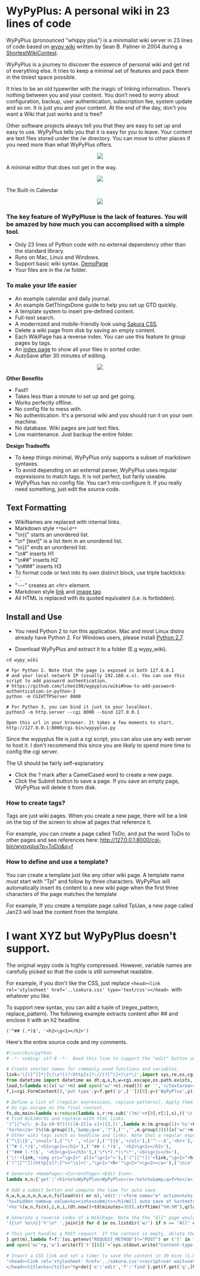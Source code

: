 # WyPyPlus: A personal wiki in 23 lines of code

WyPyPlus (pronounced "whippy plus") is a minimalist wiki server in 23 lines of code based on [wypy wiki](http://infomesh.net/2003/wypy/) written by Sean B. Palmer in 2004 during a [ShortestWikiContest](http://wiki.c2.com/?ShortestWikiContest).


WyPyPlus is a journey to discover the essence of personal wiki and get rid of everything else. It tries to keep a minimal set of features and pack them in the tiniest space possible.

It tries to be an old typewriter with the magic of linking information. There’s nothing between you and your content. You don’t need to worry about configuration, backup, user authentication, subscription fee, system update and so on. It is just you and your content. At the end of the day, don't you want a Wiki that just works and is free?

Other software projects always tell you that they are easy to set up and easy to use. WyPyPlus tells you that it is easy for you to leave. Your content are text files stored under the /w directory. You can move to other places if you need more than what WyPyPlus offers.

<p align="center">
<img src="example.png"> 
</p>
A minimal editor that does not get in the way.
<p align="center">
<img src="editor.png">
</p>
The Built-in Calendar 
<p align="center"><img src="calendar.png"></p>

### The key feature of WyPyPluse is the lack of features. You will be amazed by how much you can accomplised with a simple tool.

* Only 23 lines of Python code with no external dependency other than the standard library.
* Runs on Mac, Linux and Windows.
* Support basic wiki syntax. [DemoPage](https://github.com/lchen198/wypyplus/blob/main/w/DemoPage)
* Your files are in the /w folder.

### To make your life easier
* An example calendar and daily journal.
* An example GetThingsDone guide to help you set up GTD quickly.
* A template system to insert pre-defined content.
* Full-text search.
* A modernized and mobile-friendly look using [Sakura CSS](https://github.com/oxalorg/sakura).
* Delete a wiki page from disk by saving an empty content.
* Each WikiPage has a reverse index. You can use this feature to group pages by tags.
* An [index page](http://127.0.0.1:8000/cgi-bin/wypyplus.py?p=All&q=f) to show all your files in sorted order.
* AutoSave after 30 minutes of editing.

<p align="center">
<img src="example2.png">
</p>

**Other Benefits** 
* Fast!!
* Takes less than a minute to set up and get going.
* Works perfectly offline.
* No config file to mess with.
* No authentication. It's a personal wiki and you should run it on your own machine. 
* No database. Wiki pages are just text files.
* Low maintenance. Just backup the entire folder. 

**Design Tradeoffs**

* To keep things minimal, WyPyPlus only supports a subset of markdown syntaxes. 
* To avoid depending on an external parser, WyPyPlus uses regular expresisons to match tags. It is not perfect, but farily useable. 
* WyPyPlus has no config file. You can't mis-configure it. If you really need something, just edit the source code.

## Text Formatting
* WikiNames are replaced with internal links.
* Markdown style ```**bold**```
* "\n{{" starts an unordered list.
* "\n* [text]" is a list item in an unordered list.
* "\n}}" ends an unordered list.
* "\n#" inserts H1
* "\n##" inserts H2
* "\n###" inserts H3
* To format code or text into its own distinct block, use triple backticks: \`\`\`.
* "---" creates an \<hr\> element.
* Markdown style [link](https://www.markdownguide.org/basic-syntax/#links) and [image tag](https://www.markdownguide.org/basic-syntax/#images-1).
* All HTML is replaced with its quoted equivalent (i.e. is forbidden).

## Install and Use

* You need Python 2 to run this application. Mac and most Linux distro already have Python 2. For Windows users, please install [Python 2.7](https://www.python.org/download/releases/2.7/).

* Download WyPyPlus and extract it to a folder (E.g wypy_wiki).
```
cd wypy_wiki

# Fpr Python 2. Note that the page is exposed in both 127.0.0.1 
# and your local network IP (usually 192.168.x.x). You can use this script to add password authentication.
# https://github.com/lchen198/wypyplus/wiki#how-to-add-password-authentication-in-python-2
python -m CGIHTTPServer 8000 

# For Python 3, you can bind it just to your localhost.
python3 -m http.server --cgi 8000 --bind 127.0.0.1

Open this url in your browser. It takes a few moments to start.
http://127.0.0.1:8000/cgi-bin/wypyplus.py
```

Since the wypyplus file is just a cgi script, you can also use any web server to host it. I don't recommend this since you are likely to spend more time to config the cgi server.

The UI should be fairly self-explanatory. 
* Click the ? mark after a CamelCased word to create a new page.
* Click the Submit button to save a page. If you save an empty page, WyPyPlus will delete it from disk.

### How to create tags?
Tags are just wiki pages. When you create a new page, there will be a link on the top of the screen to show all pages that reference it. 

For example, you can create a page called ToDo, and put the word ToDo to other pages and see references here:
http://127.0.0.1:8000/cgi-bin/wypyplus?p=ToDo&q=f

### How to define and use a template?
You can create a template just like any other wiki page. A template name must start with "Tpl" and follow by three characters. WyPyPlus will automatically insert its content to a new wiki page when the first three characters of the page matches the template

For example, If you create a template page called TplJan, a new page called Jan23 will load the content from the template. 

# I want XYZ but WyPyPlus doesn't support. 

The original wypy code is highly compressed. However, variable names are carefully picked so that the code is still somewhat readable. 

For example, if you don't like the CSS, just replace ```<head><link rel='stylesheet' href='..\sakura.css' type='text/css'></head> ```with whatever you like.

To support new syntax, you can add a tuple of (regex_pattern, replace_pattern). The following example extracts content after ## and enclose it with an h2 headline. 
```
('^## (.*)$', '<h2>\g<1></h2>')
```
Here's the entire source code and my comments. 

```Python
#!/usr/bin/python
# -*- coding: utf-8 -*-  Need this line to support the "edit" button unicode.

# Create shorter names for commonly used functions and variables.
link='\[([^]]*)]\(\s*((?:http[s]?://)?[^)]+)\s*\)';import sys,re,os,cgi;from datetime import timedelta as td;
from datetime import datetime as dt;q,x,h,w=cgi.escape,os.path.exists,'<a href=','wypyplus.py?p='
load,t=lambda n:(x('w/'+n) and open('w/'+n).read()) or '','</textarea></form>'
f,i=cgi.FormContent(),'put type';y=f.get('p',[''])[0];y=('WyPyPlus',y)[y.isalpha()]

# Define a list of (regular expressions, replace patterns). Apply them one by one to convert wiki tags.
# Do cgi.escape on the final content.
fs,do,main=lambda s:reduce(lambda s,r:re.sub('(?m)'+r[0],r[1],s),(('\r',''),(\
# Find WikiWords and replace with html links.
'(^|[^=/\-_A-Za-z0-9?])(([A-Z][a-z]+){2,})',lambda m:(m.group(1)+'%s'+h+w+m.group(2)+\
'%s>%s</a>')%((m.group(2),'&amp;q=e','?'),('','',m.group(2)))[x('w/'+m.group(2))]),\
# Other wiki tags sunch as headline and links. Note that a regular expression can match multiple lines.
('^\{\{$','\n<ul>'),('^\* ','<li>'),('^}}$','</ul>'),('^---$','<hr>'),('```((?:.|\n)+?)```','<pre>\g<1></pre>'),
('^# (.*)$','<h1>\g<1></h1>'),('^## (.*)$', '<h2>\g<1></h2>'),
('^### (.*)$', '<h3>\g<1></h3>'),('\*\*(.*)\*\*','<b>\g<1></b>'),
('\!'+link,'<img src="\g<2>" alt="\g<1>">'),('(^|[^!])'+link,"\g<1>"+h+'"\g<3>">\g<2></a>'),
('(^|[^"])(http[s]?:[^<>"\s]+)',"\g<1>"+h+'"\g<2>">\g<2></a>'),('\n\n','<p>')),q(s)),\

# Generate <HomePage>:<CurrentPage>:<Edit Icon>.
lambda m,n:{'get':'<h1>%s%sWyPyPlus>WyPyPlus</a>:%s%s%s&amp;q=f>%s</a>:%s%s%s&amp;q=e>✎</a></h1><p>%s'%(\

# Add a submit button and compute the time for auto save. 
h,w,h,w,n,n,h,w,n,fs(load(n)) or n),'edit':'<form name="e" action=%s%s method=POST><h1>%s <in'\
'%s=hidden name=p value=%s><in%s=submit></h1>Will auto save at %s<textarea name=t cols=80 rows=24'\
'>%s'%(w,n,fs(n),i,n,i,(dt.now()+td(minutes=30)).strftime("%H:%M"),q(load(n)))+t,'find':('<h1>Links: %s</h1>'%fs(n))+fs(

# Generate a reverse index of a WikiPage. Note tha the "All" page would match every file in the wiki
'{{\n* %s\n}}'%'\n* '.join([d for d in os.listdir('w/') if n == "All" or load(d).count(n)]))

# This part handles a POST request. If the content is empty, delete the file from disk. Otherwise, write the content to a file under the /w folder.
}.get(m),lambda f=f:`(os.getenv("REQUEST_METHOD")!="POST") or ('t' in f or (os.remove('w/'+y) and False))\
and open('w/'+y,'w').write(f['t'][0])`+`sys.stdout.write("Content-type: text/html; charset=utf-8\r\n\r\n"\

# Insert a CSS link and set a timer to save the content in 30 mins (1.8e6 milliseconds) 
"<head><link rel='stylesheet' href='../sakura.css'><script>var wait=setTimeout('document.e.submit();',1.8e6);</script>\
</head><title>%s</title>"%y+do({'e':'edit','f':'find'}.get(f.get('q',[None])[0],'get'),y))`;(__name__=="__main__") and main()
```

